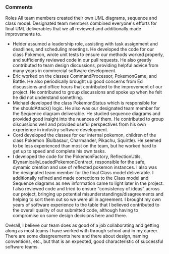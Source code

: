 
### Comments
Roles
All team members created their own UML diagrams, sequence and class model. Designated team members combined everyone's efforts for final UML deliverables that we all reviewed and additionally made improvements to. 
- Helder assumed a leadership role, assisting with task assignment and deadlines, and scheduling meetings. He developed the code for our class Pokemon, wrote unit tests to ensure our methods worked properly, and sufficiently reviewed code in our pull requests. He also greatly contributed to team design discussions, providing helpful advice from many years in commercial software development.
- Eric worked on the classes CommandProcessor, PokemonGame, and Battle. He also periodically brought up good concerns from Ed discussions and office hours that contributed to the improvement of our project. He contributed to group discussions and spoke up when he felt he did not understand something. 
- Michael developed the class PokemonStatus which is responsible for the shouldAttack() logic. He also was our designated team member for the Sequence diagram deliverable. He studied sequence diagrams and provided good insight into the nuances of them. He contributed to group discussions well and provided useful perspectives from his own experience in industry software development. 
- Cord developed the classes for our internal pokemon, children of the class Pokemon (Bulbasaur, Charmander, Pikachu, Squirtle). He seemed to be less experienced than most on the team, but he worked hard to get up to speed and complete his own tasks. 
- I developed the code for the PokemonFactory, ReflectionUtils, IDynamicallyLoadedPokemonContract, responsible for the safe, dynamic creation and use of reflected pokemon instances. I also was the designated team member for the final Class model deliverable. I additionally refined and made corrections to the Class model and Sequence diagrams as new information came to light later in the project. I also reviewed code and tried to ensure "consistency of ideas" across our project, bringing up potential misunderstandings/disagreements and helping to sort them out so we were all in agreement. I brought my own years of software experience to the table that I believed contributed to the overall quality of our submitted code, although having to compromise on some design decisions here and there. 

Overall, I believe our team does as good of a job collaborating and getting along as most teams I have worked with through school and in my career. There are some disagreements here and there about design, naming conventions, etc., but that is an expected, good characteristic of successful software teams. 
